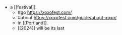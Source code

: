 - a [[festival]].
  - #go https://xoxofest.com/
  - #about https://xoxofest.com/guide/about-xoxo/ 
  - in [[Portland]].
  - [[2024]] will be its last 